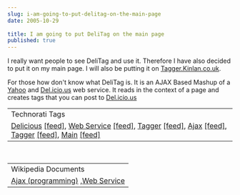 ```yaml
---
slug: i-am-going-to-put-delitag-on-the-main-page
date: 2005-10-29
 
title: I am going to put DeliTag on the main page
published: true
---
```

I really want people to see DeliTag and  use it.  Therefore I have also decided to put it on my main page.  I will also be putting it on <a href="http://tagger.kinlan.co.uk" title="Tagger">Tagger.Kinlan.co.uk</a>.<p />For those how don't know what DeliTag is.  It is an AJAX Based Mashup of a <a href="developer.yahoo.net">Yahoo</a> and <a href="http://del.icio.us/">Del.icio.us</a> web service.  It reads in the context of a page and creates tags that you can post to <a href="http://del.icio.us/">Del.icio.us</a><p /><table class="TechnoratiHead TagHeader">
<tr><td>Technorati Tags</td></tr>
<tr class="Technorati"><td>
<a href="http://www.technorati.com/tag/Delicious" class="Tag" rel="tag">Delicious</a> <a href="http://feeds.technorati.com/feed/posts/tag/Delicious" class="Tag">[feed]</a>, <a href="http://www.technorati.com/tag/Web%20Service" class="Tag" rel="tag">Web Service</a> <a href="http://feeds.technorati.com/feed/posts/tag/Web%20Service" class="Tag">[feed]</a>, <a href="http://www.technorati.com/tag/Tagger" class="Tag" rel="tag">Tagger</a> <a href="http://feeds.technorati.com/feed/posts/tag/Tagger" class="Tag">[feed]</a>, <a href="http://www.technorati.com/tag/Ajax" class="Tag" rel="tag">Ajax</a> <a href="http://feeds.technorati.com/feed/posts/tag/Ajax" class="Tag">[feed]</a>, <a href="http://www.technorati.com/tag/Tagger" class="Tag" rel="tag">Tagger</a> <a href="http://feeds.technorati.com/feed/posts/tag/Tagger" class="Tag">[feed]</a>, <a href="http://www.technorati.com/tag/Main" class="Tag" rel="tag">Main</a> <a href="http://feeds.technorati.com/feed/posts/tag/Main" class="Tag">[feed]</a>
</td></tr>
</table><br /><table class="TechnoratiHead TagHeader">
<tr><td>Wikipedia Documents</td></tr>
<tr class="Technorati"><td>
<a href="http://en.wikipedia.org/wiki/Ajax_(programming)">Ajax (programming)</a> ,<a href="http://en.wikipedia.org/wiki/Web_Service">Web Service</a>
</td></tr>
</table><div class="blogger-post-footer"><img class="posterous_download_image" src="https://blogger.googleusercontent.com/tracker/8109338-113061112622188934?l=www.kinlan.co.uk%2Findex.html" height="1" alt="" width="1" /></div>

